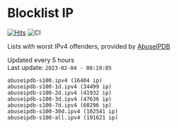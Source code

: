 # Blocklist IP

[![Hits](https://hits.seeyoufarm.com/api/count/incr/badge.svg?url=https%3A%2F%2Fgithub.com%2Fborestad%2Fblocklist-ip%2F&count_bg=%2379C83D&title_bg=%23555555&icon=&icon_color=%23E7E7E7&title=hits&edge_flat=false)](https://hits.seeyoufarm.com)  ![CI](https://img.shields.io/github/workflow/status/borestad/blocklist-ip/CI?style=flat-square)

Lists with worst IPv4 offenders, provided by [AbuseIPDB](https://www.abuseipdb.com/)

<!-- FOOTER-PLACEHOLDER -->
Updated every 5 hours<br>
Last update: `2023-02-04 - 00:19:05`
```
abuseipdb-s100.ipv4 (16404 ip)
abuseipdb-s100-1d.ipv4 (34499 ip)
abuseipdb-s100-2d.ipv4 (41932 ip)
abuseipdb-s100-3d.ipv4 (47636 ip)
abuseipdb-s100-7d.ipv4 (60296 ip)
abuseipdb-s100-30d.ipv4 (102541 ip)
abuseipdb-s100-all.ipv4 (191621 ip)
```
